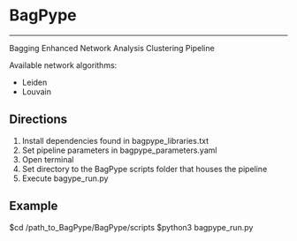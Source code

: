 # BagPype
----------
Bagging Enhanced Network Analysis Clustering Pipeline

Available network algorithms:
 - Leiden
 - Louvain

Directions
----------
1) Install dependencies found in bagpype_libraries.txt
2) Set pipeline parameters in bagpype_parameters.yaml
3) Open terminal
4) Set directory to the BagPype scripts folder that houses the pipeline 
5) Execute bagype_run.py 

Example
----------
$cd /path_to_BagPype/BagPype/scripts
$python3 bagpype_run.py
